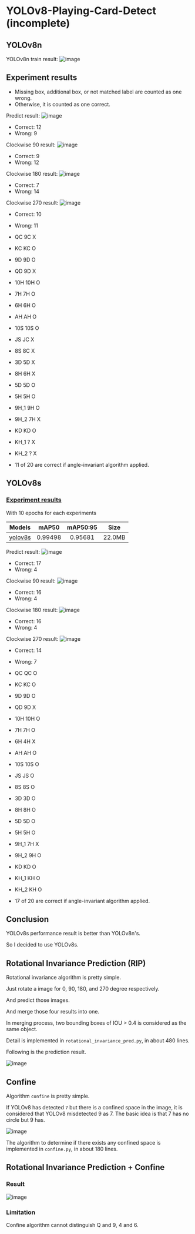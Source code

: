 # YOLOv8-Playing-Card-Detect (incomplete)

## YOLOv8n
YOLOv8n train result:
![image](/runs/detect/train/results.png)

## Experiment results
- Missing box, additional box, or not matched label are counted as one wrong.
- Otherwise, it is counted as one correct.

Predict result:
![image](/images/0.jpg_pred.jpg)
- Correct: 12
- Wrong: 9

Clockwise 90 result:
![image](/images/1.jpg_pred.jpg)
- Correct: 9
- Wrong: 12

Clockwise 180 result:
![image](/images/2.jpg_pred.jpg)
- Correct: 7
- Wrong: 14

Clockwise 270 result:
![image](/images/3.jpg_pred.jpg)
- Correct: 10
- Wrong: 11

- QC 9C X
- KC KC O
- 9D 9D O
- QD 9D X
- 10H 10H O
- 7H 7H O
- 6H 6H O
- AH AH O 
- 10S 10S O
- JS JC X
- 8S 8C X
- 3D 5D X
- 8H 6H X
- 5D 5D O
- 5H 5H O
- 9H_1 9H O
- 9H_2 7H X
- KD KD O
- KH_1 ? X
- KH_2 ? X
- 11 of 20 are correct if angle-invariant algorithm applied.

## YOLOv8s
### [Experiment results](https://github.com/PD-Mera/Playing-Cards-Detection?tab=readme-ov-file#experiment-results)

With 10 epochs for each experiments

| Models | mAP50 | mAP50:95 | Size |
|:---:|:---:|:---:|:---:|
| [yolov8s](https://drive.google.com/file/d/1AqZnW6dI6flFZvGxAn6A9apDNSviXZ5f/view?usp=share_link) | 0.99498 | 0.95681 | 22.0MB |

Predict result:
![image](/images/0.jpg_s_pred.jpg)
- Correct: 17
- Wrong: 4

Clockwise 90 result:
![image](/images/1.jpg_s_pred.jpg)
- Correct: 16
- Wrong: 4

Clockwise 180 result:
![image](/images/2.jpg_s_pred.jpg)
- Correct: 16
- Wrong: 4

Clockwise 270 result:
![image](/images/3.jpg_s_pred.jpg)
- Correct: 14
- Wrong: 7

- QC QC O
- KC KC O 
- 9D 9D O
- QD 9D X
- 10H 10H O
- 7H 7H O
- 6H 4H X
- AH AH O
- 10S 10S O
- JS JS O
- 8S 8S O
- 3D 3D O
- 8H 8H O
- 5D 5D O
- 5H 5H O
- 9H_1 7H X
- 9H_2 9H O
- KD KD O
- KH_1 KH O
- KH_2 KH O
- 17 of 20 are correct if angle-invariant algorithm applied.

## Conclusion
YOLOv8s performance result is better than YOLOv8n's.

So I decided to use YOLOv8s.

## Rotational Invariance Prediction (RIP)
Rotational invariance algorithm is pretty simple.

Just rotate a image for 0, 90, 180, and 270 degree respectively.

And predict those images.

And merge those four results into one.

In merging process, two bounding boxes of IOU > 0.4 is considered as the same object.

Detail is implemented in `rotational_invariance_pred.py`, in about 480 lines.

Following is the prediction result.

![image](/images/0.jpg_r_pred.jpg)

## Confine
Algorithm `confine` is pretty simple.

If YOLOv8 has detected `7` but there is a confined space in the image, it is considered that YOLOv8 misdetected 9 as 7. The basic idea is that 7 has no circle but 9 has.

![image](/images/9H.png)

The algorithm to determine if there exists any confined space is implemented in `confine.py`, in about 180 lines.

## Rotational Invariance Prediction + Confine

### Result
![image](/images/0.jpg_rc_pred.jpg)

### Limitation
Confine algorithm cannot distinguish Q and 9, 4 and 6.
